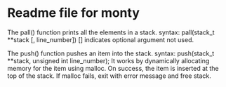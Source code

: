 # Readme file for monty

The pall() function prints all the elements in a stack.
syntax: pall(stack_t **stack [, line_number]) [] indicates optional argument not used.

The push() function pushes an item into the stack.
syntax:  push(stack_t **stack, unsigned int line_number);
It works by dynamically allocating memory for the item using malloc. 
On success, the item is inserted at the top of the stack.
If malloc fails, exit with error message and free stack.

